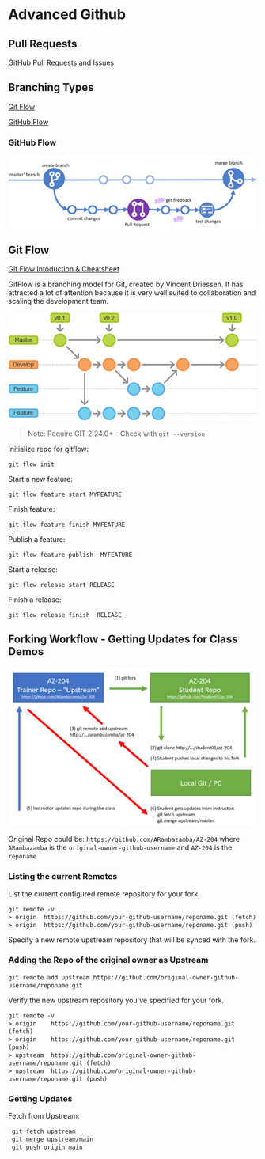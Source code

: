 # Advanced Github

## Pull Requests

[GitHub Pull Requests and Issues](https://marketplace.visualstudio.com/items?itemName=GitHub.vscode-pull-request-github)

## Branching Types

[Git Flow](https://danielkummer.github.io/git-flow-cheatsheet/)

[GitHub Flow](https://docs.github.com/en/get-started/quickstart/github-flow)

### GitHub Flow

![gitflow](_images/github-flow.jpg)

## Git Flow

[Git Flow Intoduction & Cheatsheet](https://danielkummer.github.io/)

GitFlow is a branching model for Git, created by Vincent Driessen. It has attracted a lot of attention because it is very well suited to collaboration and scaling the development team.

![git-flow](_images/git-flow.png)

> Note: Require GIT 2.24.0+ - Check with `git --version`


Initialize repo for gitflow:

```
git flow init
```

Start a new feature:

```
git flow feature start MYFEATURE
```

Finish feature:

```
git flow feature finish MYFEATURE
```

Publish a feature:

```
git flow feature publish  MYFEATURE
```

Start a release:

```
git flow release start RELEASE
```

Finish a release:

```
git flow release finish  RELEASE
```

## Forking Workflow - Getting Updates for Class Demos

![forking-wf](_images/forking-workflow.jpg)

Original Repo could be: `https://github.com/ARambazamba/AZ-204` where `ARambazamba` is the `original-owner-github-username` and `AZ-204` is the `reponame`

### Listing the current Remotes

List the current configured remote repository for your fork.

```
git remote -v
> origin  https://github.com/your-github-username/reponame.git (fetch)
> origin  https://github.com/your-github-username/reponame.git (push)
```

Specify a new remote upstream repository that will be synced with the fork.

### Adding the Repo of the original owner as Upstream

```
git remote add upstream https://github.com/original-owner-github-username/reponame.git
```

Verify the new upstream repository you've specified for your fork.

```
git remote -v
> origin    https://github.com/your-github-username/reponame.git (fetch)
> origin    https://github.com/your-github-username/reponame.git (push)
> upstream  https://github.com/original-owner-github-username/reponame.git (fetch)
> upstream  https://github.com/original-owner-github-username/reponame.git (push)
```

### Getting Updates

Fetch from Upstream:

```
 git fetch upstream
 git merge upstream/main
 git push origin main
```
